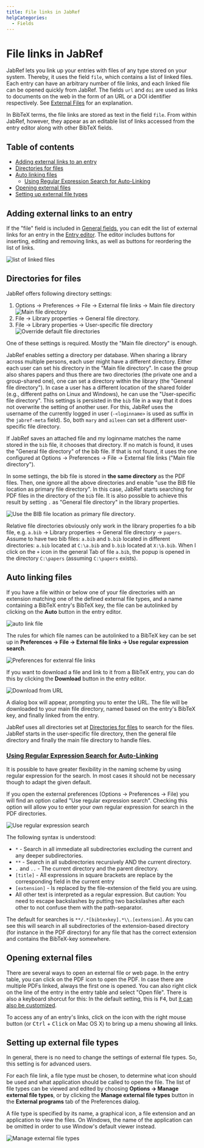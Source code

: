 ```yaml
---
title: File links in JabRef
helpCategories:
  - Fields
---
```

# File links in JabRef

JabRef lets you link up your entries with files of any type stored on your system.
Thereby, it uses the field `file`, which contains a list of linked files.
Each entry can have an arbitrary number of file links, and each linked file can be opened quickly from JabRef.
The fields `url` and `doi` are used as links to documents on the web in the form of an URL or a DOI identifier respectively.
See [External Files](ExternalFiles) for an explanation.

In BibTeX terms, the file links are stored as text in the field `file`.
From within JabRef, however, they appear as an editable list of links accessed from the entry editor along with other BibTeX fields.

## Table of contents

<!-- toc -->

- [Adding external links to an entry](#adding-external-links-to-an-entry)
- [Directories for files](#directories-for-files)
- [Auto linking files](#auto-linking-files)
  * [Using Regular Expression Search for Auto-Linking](#using-regular-expression-search-for-auto-linking)
- [Opening external files](#opening-external-files)
- [Setting up external file types](#setting-up-external-file-types)

<!-- tocstop -->

## Adding external links to an entry

If the "file" field is included in [General fields](GeneralFields), you can edit the list of external links for an entry in the [Entry editor](EntryEditor).
The editor includes buttons for inserting, editing and removing links, as well as buttons for reordering the list of links.

![list of linked files](images/EntryEditor-LinkedFiles.png)

## Directories for files

JabRef offers following directory settings:

1. Options → Preferences → File → External file links → Main file directory
   ![Main file directory](images/Preferences-File-MainFileDirectory.png)
2. File → Library properties → General file directory.
3. File → Library properties → User-specific file directory
   ![Override default file directories](images/LibraryProperties-OverrideDefaultFileDirectories.png)

One of these settings is required.
Mostly the "Main file directory" is enough.

JabRef enables setting a directory per database.
When sharing a library across multiple persons, each user might have a different directory.
Either each user can set his directory in the "Main file directory".
In case the group also shares papers and thus there are two directories (the private one and a group-shared one), one can set a directory within the library (the "General file directory").
In case a user has a different location of the shared folder (e.g., different paths on Linux and Windows), he can use the "User-specific file directory".
This settings is persisted in the `bib` file in a way that it does not overwrite the setting of another user.
For this, JabRef uses the username of the currently logged in user (`-<loginname>` is used as suffix in the `jabref-meta` field).
So, both `mary` and `aileen` can set a different user-specific file directory.

If JabRef saves an attached file and my loginname matches the name stored in the `bib` file, it chooses that directory.
If no match is found, it uses the "General file directory" of the bib file.
If that is not found, it uses the one configured at Options → Preferences → File → External file links ("Main file directory").

In some settings, the bib file is stored in **the same directory** as the PDF files.
Then, one ignore all the above directories and enable "use the BIB file location as primary file directory".
In this case, JabRef starts searching for PDF files in the directory of the `bib` file.
It is also possible to achieve this result by setting `.` as "General file directory" in the library properties.

![Use the BIB file location as primary file directory](images/Preferences-File-UseTheBibFileLocationAsPrimaryFileDirectory.png).

Relative file directories obviously only work in the library properties fo a bib file, e.g. `a.bib` → Library properties → General file directory → `papers`.
Assume to have two bib files: `a.bib` and `b.bib` located in different directories:
`a.bib` located at `C:\a.bib` and `b.bib` located at `X:\b.bib`.
When I click on the `+` icon in the general Tab of file `a.bib`, the popup is opened in the directory `C:\papers` (assuming `C:\papers` exists).


## Auto linking files

If you have a file within or below one of your file directories with an extension matching one of the defined external file types, and a name containing a BibTeX entry's BibTeX key, the file can be autolinked by clicking on the **Auto** button in the entry editor.

![auto link file](images/EntryEditor-AutoLinkFile.png)

The rules for which file names can be autolinked to a BibTeX key can be set up in **Preferences → File → External file links → Use regular expression search**.

![Preferences for extenral file links](images/Preferences-File-ExternalFileLinks.png)

If you want to download a file and link to it from a BibTeX entry, you can do this by clicking the **Download** button in the entry editor.

![Download from URL](images/EntryEditor-General-DownloadFileFromUrl.png)

A dialog box will appear, prompting you to enter the URL.
The file will be downloaded to your main file directory, named based on the entry's BibTeX key, and finally linked from the entry.

JabRef uses all directories set at [Directories for files](#directories-for-files) to search for the files.
JabRef starts in the user-specific file directory, then the general file directory and finally the main file directory to handle files.

### <a href="" id="RegularExpressionSearch">Using Regular Expression Search for Auto-Linking</a>

It is possible to have greater flexibility in the naming scheme by using regular expression for the search.
In most cases it should not be necessary though to adapt the given default.

If you open the external preferences (Options → Preferences → File) you will find an option called "Use regular expression search".
Checking this option will allow you to enter your own regular expression for search in the PDF directories.

![Use regular expression search](images/Preferences-File-UseRegularExpressionSearch.png)

The following syntax is understood:

-   `*` - Search in all immediate all subdirectories excluding the current and any deeper subdirectories.
-   `**` - Search in all subdirectories recursively AND the current directory.
-   `.` and `..` - The current directory and the parent directory.
-   `[title]` - All expressions in square brackets are replace by the corresponding field in the current entry
-   `[extension]` - Is replaced by the file-extension of the field you are using.
-   All other text is interpreted as a regular expression. But caution: You need to escape backslashes by putting two backslashes after each other to not confuse them with the path-separator.

The default for searches is `**/.*[bibtexkey].*\\.[extension]`.
As you can see this will search in all subdirectories of the extension-based directory (for instance in the PDF directory) for any file that has the correct extension and contains the BibTeX-key somewhere.

## Opening external files

There are several ways to open an external file or web page.
In the entry table, you can click on the PDF icon to open the PDF.
In case there are multiple PDFs linked, always the first one is opened.
You can also right click on the line of the entry in the entry table and select "Open file".
There is also a keyboard shorcut for this:
In the default setting, this is <kbd>F4</kbd>, but [it can also be customized](CustomKeyBindings).

To access any of an entry's links, click on the icon with the right mouse button (or <kbd>Ctrl</kbd> + <kbd>Click</kbd> on Mac OS X) to bring up a menu showing all links.


## Setting up external file types

In general, there is no need to change the settings of external file types.
So, this setting is for advanced users.

For each file link, a file type must be chosen, to determine what icon should be used and what application should be called to open the file.
The list of file types can be viewed and edited by choosing **Options → Manage external file types**, or by clicking the **Manage external file types** button in the **External programs** tab of the Preferences dialog.

A file type is specified by its name, a graphical icon, a file extension and an application to view the files. On Windows, the name of the application can be omitted in order to use Window's default viewer instead.

![Manage external file types](images/ManageExternalFileTypes.png)

